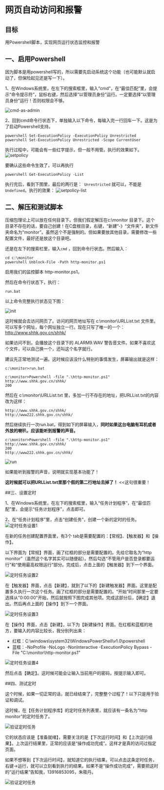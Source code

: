 

# 网页自动访问和报警


## 目标

用Powershell脚本，实现网页运行状态监控和报警

## 一、启用Powershell

因为脚本是用powershell写的，所以需要先启动系统这个功能（也可能默认就启动了，但保险起见还是写一下）。

1、在Windows系统里，在左下的搜索框里，输入“cmd”，在“最佳匹配”里，会提示“命令提示符”，鼠标右键，然后选择“以管理员身份”运行。一定要选择“以管理员身份”运行！否则权限会不够。

![cmd-as-admin](.\images\cmd-as-admin.png)

2、回到cmd命令行状态下，单独输入以下命令，每输入完一行回车一下。这是为了启动Powershell支持。

```
powershell Set-ExecutionPolicy -ExecutionPolicy Unrestricted
powershell Set-ExecutionPolicy Unrestricted -Scope CurrentUser
```

执行过程中，可能会有一些红字提示，但一般不用管。执行的效果如下。
![setpolicy](.\images\setpolicy.png)

要确认这些命令生效了，可以再执行
```
powershell Get-ExecutionPolicy -List
```

执行完后，看到下图里，最后的两行是：` Unrestricted` 就可以，不能是 `Undefined`。执行的效果：
![setpolicy-list](.\images\setpolicy-list.png)

## 二、解压和测试脚本

压缩包理论上可以放在任何目录下。但我们假定解压在c:\monitor 目录下。这个目录不存在的话，要自己创建！在C盘根目录，右键，“新建”-》“文件夹”，新文件夹命名为“monitor”。虽然这个不是强制的。但如果要放其他目录，需要修改一些配置文件，最好还是放这个目录吧。

还是在左下的搜索栏里，输入`cmd` ，回到命令行状态。然后输入：

```
cd c:\monitor
powershell Unblock-File -Path http-monitor.ps1
```

启用我们的监控脚本 http-monitor.ps1。

然后在命令行状态下，执行：

```
run.bat
```

以上命令完整执行状态见下图：

![init](.\images\init.png)

这时候就会去访问网页了。访问的网页地址写在 c:\monitor\URLList.txt 文件里。可以写多个网址，每个网址独立一行。现在只写了唯一的一个：http://www.shhk.gov.cn/shhk/

如果访问不到，会播放这个目录下的 ALARM9.WAV 警告音文件。如果不喜欢这个文件，可以自己换一个，还叫这个名字就行。

建议先正常地测试一遍。这时候应该没什么特别的事情发生，屏幕输出就是这样：

```
c:\monitor>run.bat

c:\monitor>Powershell -file ".\http-monitor.ps1"
http://www.shhk.gov.cn/shhk/
200
```

然后在 c:\monitor\URLList.txt  里，多加一行不存在的地址，把URLList.txt的内容改为这样：

```
http://www.shhk.gov.cn/shhk/
http://www222.shhk.gov.cn/shhk/
```

然后继续执行一次run.bat，得到如下的屏幕输入，**同时如果这台电脑有耳机或者外放的喇叭，应该能听到报警的声音。**
```
c:\monitor>Powershell -file ".\http-monitor.ps1"
http://www.shhk.gov.cn/shhk/
200
http://www222.shhk.gov.cn/shhk/
```
![run](.\images\run.png)

如果能听到报警的声音，说明就实现基本功能了！

**这时候就可以把URLList.txt里那个假的第二行地址去掉了！** <<这句很重要！

##三、设置定时

1、在Windows系统里，在左下的搜索框里，输入“任务计划程序”，在“最佳匹配”里，会提示“任务计划程序”，点击即可。

2、在“任务计划程序”里，点击“创建任务”，创建一个新的定时的任务。
![定时任务设置1](.\images\new_task.png)

在新的任务创建配置界面里，有3个 tab是需要配置的：【常规】、【触发器】和【操作】。

以下界面为【常规】界面，画了红框的部分是需要配置的。先给它取名为“http monitor”（虽然这个名字其实可以随便起）。然后勾选“不管用户是否登录都要运行”和“使用最高权限运行”部分。完成后，点击上面的【触发器】到下一个界面。

![定时任务设置2](.\images\new_task2.png)

在【触发器】界面，点击【新建】，就到了以下的【新建触发器】界面。这里是配置多久执行一次这个任务。画了红框的部分是需要配置的。“开始”时间那里一定要选择从"0:00:00"开始，然后就按照下图完成其他项。完成这部分后，【确定】退出。然后再点上面的【操作】到下一个界面。

![定时任务设置3](.\images\new_task3.png)

在【操作】界面，点击【新建】，以下为【新建操作】界面。在红框和蓝框的地方，要输入的内容比较长，我分别列出来：

- 红框：C:\windows\system32\WindowsPowerShell\v1.0\powershell
- 蓝框：-NoProfile -NoLogo -NonInteractive -ExecutionPolicy Bypass -File  "C:\monitor\http-monitor.ps1"

![定时任务设置4](.\images\new_task5.png)

然后点击【确定】。这时候可能会让输入当前用户的密码，按提示输入即可。

##四、测试定时

这个时候，如果一切正常的话，就已经结束了，完整整个过程了！以下只是用于验证和调试。

这时候，在【任务计划程序库】的定时任务列表里，就应该有一条名为“http monitor”的定时任务了。

![验证定时任务](.\images\new_task6.png)

它的状态应该是【准备就绪】，需要关注的是【下次运行时间】和【上次运行结果】。上次运行结果里，正常的应该是“操作成功完成”。这样才是真的访问过指定页面。

如果不想等到【下次运行时间】，就知道它的执行结果，可以点击这条定时任务，右键->运行，就可以立刻看到执行的结果。如果不是“操作成功完成”，需要把这时的“运行结果”告知我，13916853095，朱筱丹。

![验证定时任务](.\images\new_task7.png)